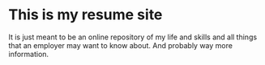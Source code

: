 # This is my resume site

It is just meant to be an online repository of my life and skills and all things that an employer may want to know about. And probably way more information.
